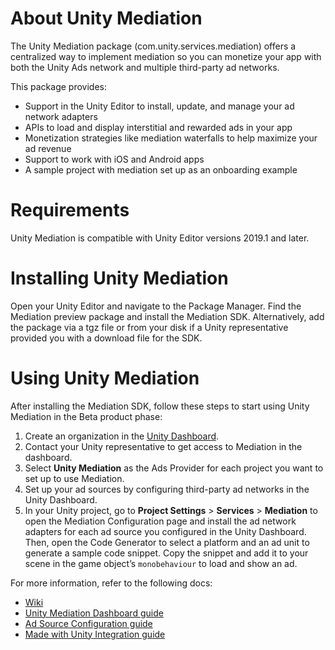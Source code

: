 
# About Unity Mediation
The Unity Mediation package (com.unity.services.mediation) offers a centralized way to implement mediation so you can monetize your app with both the Unity Ads network and multiple third-party ad networks.

This package provides:

* Support in the Unity Editor to install, update, and manage your ad network adapters
* APIs to load and display interstitial and rewarded ads in your app
* Monetization strategies like mediation waterfalls to help maximize your ad revenue
* Support to work with iOS and Android apps
* A sample project with mediation set up as an onboarding example

# Requirements
Unity Mediation is compatible with Unity Editor versions 2019.1 and later.

# Installing Unity Mediation
Open your Unity Editor and navigate to the Package Manager. Find the Mediation preview package and install the Mediation SDK. Alternatively, add the package via a tgz file or from your disk if a Unity representative provided you with a download file for the SDK.

# Using Unity Mediation
After installing the Mediation SDK, follow these steps to start using Unity Mediation in the Beta product phase:

1. Create an organization in the [Unity Dashboard](https://dashboard.unity3d.com/monetization).
2. Contact your Unity representative to get access to Mediation in the dashboard.
3. Select **Unity Mediation** as the Ads Provider for each project you want to set up to use Mediation.
4. Set up your ad sources by configuring third-party ad networks in the Unity Dashboard.
5. In your Unity project, go to **Project Settings** > **Services** > **Mediation** to open the Mediation Configuration page and install the ad network adapters for each ad source you configured in the Unity Dashboard. Then, open the Code Generator to select a platform and an ad unit to generate a sample code snippet. Copy the snippet and add it to your scene in the game object’s `monobehaviour` to load and show an ad.  

For more information, refer to the following docs: 
* [Wiki](https://github.cds.internal.unity3d.com/unity/com.unity.mediation/wiki)
* [Unity Mediation Dashboard guide](http://documentation.cloud.unity3d.com/en/articles/5046463-unity-mediation-dashboard-guide)
* [Ad Source Configuration guide](http://documentation.cloud.unity3d.com/en/articles/5046485-unity-mediation-ad-source-configuration)
* [Made with Unity Integration guide](http://documentation.cloud.unity3d.com/en/articles/5046495-made-with-unity-mediation-integration-guide)
